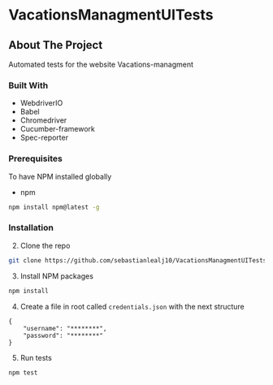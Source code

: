 # VacationsManagmentUITests
<!-- ABOUT THE PROJECT -->
## About The Project

Automated tests for the website Vacations-managment

### Built With
* WebdriverIO
* Babel
* Chromedriver
* Cucumber-framework
* Spec-reporter

### Prerequisites
To have NPM installed globally
* npm
```sh
npm install npm@latest -g
```

### Installation

2. Clone the repo
```sh
git clone https://github.com/sebastianlealj10/VacationsManagmentUITests
```
3. Install NPM packages
```sh
npm install
```
4. Create a file in root called `credentials.json` with the next structure
```JS
{
    "username": "********",
    "password": "********"
}
```
5. Run tests
```sh
npm test
```
